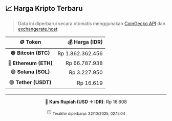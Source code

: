 

<!-- HARGA_KRIPTO -->
## 📈 Harga Kripto Terbaru

> Data ini diperbarui secara otomatis menggunakan [CoinGecko API](https://www.coingecko.com/) dan [exchangerate.host](https://exchangerate.host/)

<div align="center">

| 🪙 Token | 💰 Harga (IDR) |
|:------:|---------------:|
| 🟠 **Bitcoin (BTC)**   | Rp 1.862.362.456 |
| 🔵 **Ethereum (ETH)**  | Rp 66.787.938 |
| 🟣 **Solana (SOL)**    | Rp 3.227.950 |
| 🟢 **Tether (USDT)**   | Rp 16.619 |

---

💱 **Kurs Rupiah (USD → IDR)**: Rp 16.608

🕒 <sub>Terakhir diperbarui: 22/10/2025, 02.15.04</sub>

</div>
<!-- /HARGA_KRIPTO -->